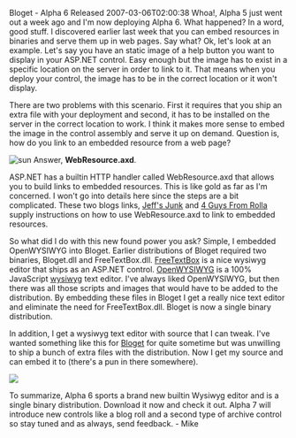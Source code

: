 Bloget - Alpha 6 Released
2007-03-06T02:00:38
Whoa!, Alpha 5 just went out a week ago and I'm now deploying Alpha 6. What happened? In a word, good stuff. I discovered earlier last week that you can embed resources in binaries and serve them up in web pages. Say what? Ok, let's look at an example. Let's say you have an static image of a help button you want to display in your ASP.NET control. Easy enough but the image has to exist in a specific location on the server in order to link to it. That means when you deploy your control, the image has to be in the correct location or it won't display.

There are two problems with this scenario. First it requires that you ship an extra file with your deployment and second, it has to be installed on the server in the correct location to work. I think it makes more sense to embed the image in the control assembly and serve it up on demand. Question is, how do you link to an embedded resource from a web page?

![sun](http://spaces.live.com/rte/emoticons/sun.gif) Answer, **WebResource.axd**.

ASP.NET has a builtin HTTP handler called WebResource.axd that allows you to build links to embedded resources. This is like gold as far as I'm concerned. I won't go into details here since the steps are a bit complicated. These two blogs links, [Jeff's Junk](http://weblogs.asp.net/jeff/archive/2005/07/18/419842.aspx) and [4 Guys From Rolla](http://aspnet.4guysfromrolla.com/articles/080906-1.aspx) supply instructions on how to use WebResource.axd to link to embedded resources.

So what did I do with this new found power you ask? Simple, I embedded OpenWYSIWYG into Bloget. Earlier distributions of Bloget required two binaries, Bloget.dll and FreeTextBox.dll. [FreeTextBox](http://freetextbox.com) is a nice wysiwyg editor that ships as an ASP.NET control. [OpenWYSIWYG](http://www.openwebware.com) is a 100% JavaScript [wysiwyg](http://en.wikipedia.org/wiki/WYSIWYG) text editor. I've always liked OpenWYSIWYG, but then there was all those scripts and images that would have to be added to the distribution. By embedding these files in Bloget I get a really nice text editor and eliminate the need for FreeTextBox.dll. Bloget is now a single binary distribution.

In addition, I get a wysiwyg text editor with source that I can tweak. I've wanted something like this for [Bloget](/bloget) for quite sometime but was unwilling to ship a bunch of extra files with the distribution. Now I get my source and can embed it to (there's a pun in there somewhere).

![](/cdn/images/blog/WindowsLiveWriter/BlogetAlpha6_A2D0/archie%5B3%5D.jpg)

To summarize, Alpha 6 sports a brand new builtin Wysiwyg editor and is a single binary distribution. Download it now and check it out. Alpha 7 will introduce new controls like a blog roll and a second type of archive control so stay tuned and as always, send feedback. - Mike
